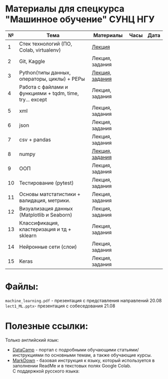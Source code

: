 # Материалы для спецкурса "Машинное обучение" СУНЦ НГУ
| № | Тема                  | Материалы | Часы | Дата |
|---|-----------------------|-----------|------|------|
| 1 | Стек технологий (ПО, Colab, virtualenv)|  [Лекция](https://github.com/MezentsevaAnastasia/SESC_ML_course/tree/master/instruments_technologies)|   ||
| 2 | Git, Kaggle |  Лекция, задания|   ||
| 3 | Python(типы данных, операторы, циклы) + PEPы |    [Лекция, задания](https://github.com/MezentsevaAnastasia/SESC_ML_course/tree/master/python_basics)       |   |      |
| 4 | Работа с файлами и функциями + tqdm, time, try... except |Лекция, задания  | |      |
| 5 | xml |Лекция, задания |     |      |
| 6 | json |  Лекция, задания |     |      |
| 7 | csv + pandas |Лекция, задания     |    |      |
| 8 | numpy |[Лекция, задания](https://github.com/MezentsevaAnastasia/SESC_ML_course/tree/master/numpy)           |     |      |
| 9 | ООП|Лекция, задания |    |      |
| 10| Тестирование (pytest)|Лекция, задания           |     |      |
|11 | Основы матстатистики + валидация, метрики. |Лекция, задания|     |      |
|12 | Визуализация данных (Matplotlib и Seaborn) |Лекция, задания|    |      |
|13 | Классификация, кластеризация и тд + sklearn |Лекция, задания||      |
|14 | Нейронные сети (слои) |Лекция, задания | |      |
|15 | Keras |Лекция, задания |     |      |

# Файлы:
`machine_learning.pdf` - презентация с представления направлений 20.08  
`lect1_ML.pptx`- презентация с собеседования 21.08  
# Полезные ссылки:
Только английский язык:
* [DataCamp](https://www.datacamp.com/) - портал с подробными обучающими статьями/инструкциями по основными темам, а также обучающие курсы.
* [MarkDown](https://www.markdownguide.org/basic-syntax/) - базовая инструкция к языку, который используется в заполнении ReadMe и в текстовых полях Google Colab.  
С поддержкой русского языка:
